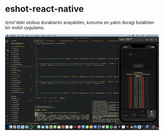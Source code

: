 # eshot-react-native
Izmir'deki otobus duraklarini arayabilen, konuma en yakin duragi bulabilen 
bir mobil uygulama.

![app screenshot](image.png)
